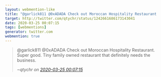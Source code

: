 ```yaml
---
layout: webmention-like
title: "@garlick811 @0xADADA Check out Moroccan Hospitality Restaurant. Super good. Tiny family owned restaurant that definitely needs the business."
target: http://twitter.com/qtychr/status/1242661686173143041
date: 2020-03-25 00:07:15
tags: [webmentions]
generator: twitter.com
webmention: true
---
```




<blockquote class="external-citation">
  <p>
    @garlick811 @0xADADA Check out Moroccan Hospitality Restaurant. Super good. Tiny family owned restaurant that definitely needs the business.
  </p>
  <cite>‒<span class="p-author p-name">qtychr</span>
    on
    <a href="http://twitter.com/qtychr/status/1242661686173143041" rel="external nofollow" target="_blank">2020-03-25 00:07:15</a>
  </cite>
</blockquote>



